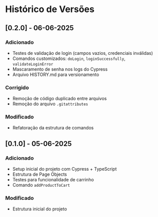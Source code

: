 # Histórico de Versões

## [0.2.0] - 06-06-2025

### Adicionado

- Testes de validação de login (campos vazios, credenciais inválidas)
- Comandos customizados: `doLogin`, `loginSuccessfully`, `validateLoginError`
- Mascaramento de senha nos logs do Cypress
- Arquivo HISTORY.md para versionamento

### Corrigido

- Remoção de código duplicado entre arquivos
- Remoção do arquivo `.gitattributes`

### Modificado

- Refatoração da estrutura de comandos

## [0.1.0] - 05-06-2025

### Adicionado

- Setup inicial do projeto com Cypress + TypeScript
- Estrutura de Page Objects
- Testes para funcionalidade de carrinho
- Comando `addProductToCart`

### Modificado

- Estrutura inicial do projeto
